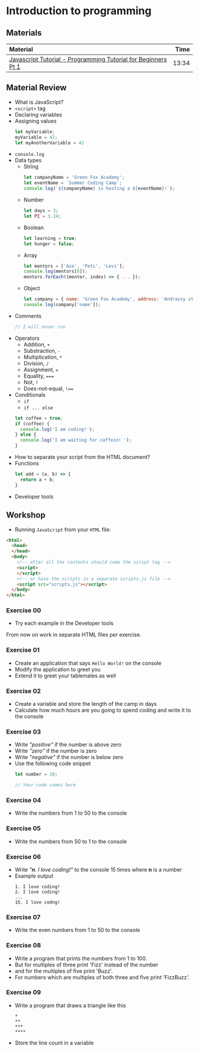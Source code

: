 # Introduction to programming

## Materials
| Material | Time |
|:-------- | ----:|
|[Javascript Tutorial - Programming Tutorial for Beginners Pt 1](https://www.youtube.com/watch?v=vZBCTc9zHtI)| 13:34 |

## Material Review
- What is JavaScript?
- `<script>` tag
- Declaring variables
- Assigning values
  ```javascript
  let myVariable;
  myVariable = 42;
  let myAnotherVariable = 42
  ```
- `console.log`
- Data types
  - String
    ```javascript
    let companyName = 'Green Fox Academy';
    let eventName = `Summer Coding Camp`;
    console.log(`${companyName} is hosting a ${eventName}!`);
    ```
  - Number
    ```javascript
    let days = 3;
    let PI = 3.14;
    ```
  - Boolean
    ```javascript
    let learning = true;
    let hunger = false;
    ```
  - Array
    ```javascript
    let mentors = ['Aze', 'Peti', 'Levi'];
    console.log(mentors[0]);
    mentors.forEach((mentor, index) => { ... });
    ```
  - Object
    ```javascript
    let company = { name: 'Green Fox Academy', address: 'Andrassy street 66' };
    console.log(company['name']);
    ```
- Comments
  ```javascript
  // I will never run
  ```
- Operators
  - Addition, `+`
  - Substraction, `-`
  - Multiplication, `*`
  - Division, `/`
  - Assignment, `=`
  - Equality, `===`
  - Not, `!`
  - Does-not-equal, `!==`
- Conditionals
  - `if`
  - `if ... else`
  ```javascript
  let coffee = true;
  if (coffee) {
    console.log('I am coding!');
  } else {
    console.log('I am waiting for caffein! ');
  }
  ```
- How to separate your script from the HTML document?
- Functions
  ```javascript
  let add = (a, b) => {
    return a + b;
  }
  ```
- Developer tools

## Workshop

- Running `JavaScript` from your `HTML` file:
```html
<html>
  <head>
  </head>
  <body>
    <!-- after all the contents should come the script tag -->
    <script>
    </script>
    <!-- or have the scripts in a separate scripts.js file -->
    <script src="scripts.js"></script>
  </body>
</html>
```

### Exercise 00
- Try each example in the Developer tools

From now on work in separate HTML files per exercise.

### Exercise 01
- Create an application that says `Hello World!` on the console
- Modify the application to greet you
- Extend it to greet your tablemates as well

### Exercise 02
- Create a variable and store the length of the camp in days
- Calculate how much hours are you going to spend coding and write it to the
  console

### Exercise 03
- Write *"positive"* if the number is above zero
- Write *"zero"* if the number is zero
- Write *"negative"* if the number is below zero
- Use the following code snippet
  ```js
  let number = 10;

  // Your code comes here
  ```

### Exercise 04
- Write the numbers from 1 to 50 to the console

### Exercise 05
- Write the numbers from 50 to 1 to the console

### Exercise 06
- Write *"**n**. I love coding!"* to the console 15 times where **n** is a
  number
- Example output
  ```
  1. I love coding!
  2. I love coding!
  ...
  15. I love codng!
  ```

### Exercise 07
- Write the even numbers from 1 to 50 to the console

### Exercise 08
- Write a program that prints the numbers from 1 to 100.
- But for multiples of three print 'Fizz' instead of the number
- and for the multiples of five print 'Buzz'.
- For numbers which are multiples of both three and five print 'FizzBuzz'.

### Exercise 09
- Write a program that draws a triangle like this
  ```
  *
  **
  ***
  ****
  ```
- Store the line count in a variable
